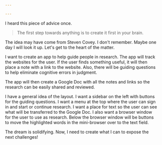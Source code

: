 ```yaml
---

---
```

I heard this piece of advice once.

>The first step towards anything is to create it first in your brain.  

The idea may have come from Steven Covey.  I don't remember.  Maybe one day I will look it up.  Let's get to the heart of the matter.

I want to create an app to help guide people in research.  The app will track the websites for the user.  If the user finds something useful, it will then place a note with a link to the website.  Also, there will be guiding questions to help eliminate cognitive errors in judgment.

The app will then create a Google Doc with all the notes and links so the research can be easily shared and reviewed.

I have a general idea of the layout.  I want a sidebar on the left with buttons for the guiding questions.  I want a menu at the top where the user can sign in and start or continue research.  I want a place for text so the user can see what will be transferred to the Google Doc.  I also want a browser window for the user to use as research.  Below the browser window will be buttons to move the highlighted words in the mini-browser over to the text field.

The dream is solidifying.  Now, I need to create what I can to expose the next challenges!

